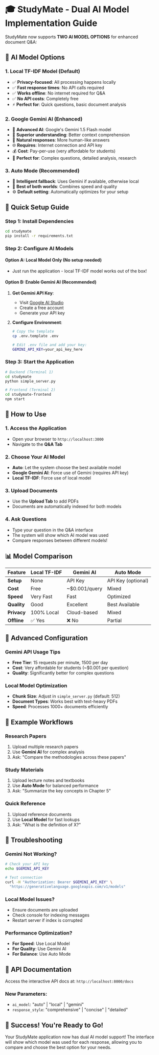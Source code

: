 # 🎓 StudyMate - Dual AI Model Implementation Guide

StudyMate now supports **TWO AI MODEL OPTIONS** for enhanced document Q&A:

## 🤖 AI Model Options

### 1. **Local TF-IDF Model** (Default)
- ✅ **Privacy-focused**: All processing happens locally
- ✅ **Fast response times**: No API calls required
- ✅ **Works offline**: No internet required for Q&A
- ✅ **No API costs**: Completely free
- ⚡ **Perfect for**: Quick questions, basic document analysis

### 2. **Google Gemini AI** (Enhanced)
- 🧠 **Advanced AI**: Google's Gemini 1.5 Flash model
- 🎯 **Superior understanding**: Better context comprehension
- 📝 **Natural responses**: More human-like answers
- 🌐 **Requires**: Internet connection and API key
- 💰 **Cost**: Pay-per-use (very affordable for students)
- 🚀 **Perfect for**: Complex questions, detailed analysis, research

### 3. **Auto Mode** (Recommended)
- 🔄 **Intelligent fallback**: Uses Gemini if available, otherwise local
- 🎯 **Best of both worlds**: Combines speed and quality
- ⚙️ **Default setting**: Automatically optimizes for your setup

## 🚀 Quick Setup Guide

### Step 1: Install Dependencies
```bash
cd studymate
pip install -r requirements.txt
```

### Step 2: Configure AI Models

#### Option A: Local Model Only (No setup needed)
- Just run the application - local TF-IDF model works out of the box!

#### Option B: Enable Gemini AI (Recommended)
1. **Get Gemini API Key**:
   - Visit [Google AI Studio](https://makersuite.google.com/app/apikey)
   - Create a free account
   - Generate your API key

2. **Configure Environment**:
   ```bash
   # Copy the template
   cp .env.template .env
   
   # Edit .env file and add your key:
   GEMINI_API_KEY=your_api_key_here
   ```

### Step 3: Start the Application
```bash
# Backend (Terminal 1)
cd studymate
python simple_server.py

# Frontend (Terminal 2)
cd studymate-frontend
npm start
```

## 🎯 How to Use

### 1. **Access the Application**
- Open your browser to `http://localhost:3000`
- Navigate to the **Q&A Tab**

### 2. **Choose Your AI Model**
- **Auto**: Let the system choose the best available model
- **Google Gemini AI**: Force use of Gemini (requires API key)
- **Local TF-IDF**: Force use of local model

### 3. **Upload Documents**
- Use the **Upload Tab** to add PDFs
- Documents are automatically indexed for both models

### 4. **Ask Questions**
- Type your question in the Q&A interface
- The system will show which AI model was used
- Compare responses between different models!

## 📊 Model Comparison

| Feature | Local TF-IDF | Gemini AI | Auto Mode |
|---------|--------------|-----------|-----------|
| **Setup** | None | API Key | API Key (optional) |
| **Cost** | Free | ~$0.001/query | Mixed |
| **Speed** | Very Fast | Fast | Optimized |
| **Quality** | Good | Excellent | Best Available |
| **Privacy** | 100% Local | Cloud-based | Mixed |
| **Offline** | ✅ Yes | ❌ No | Partial |

## 🔧 Advanced Configuration

### Gemini API Usage Tips
- **Free Tier**: 15 requests per minute, 1500 per day
- **Cost**: Very affordable for students (~$0.001 per question)
- **Quality**: Significantly better for complex questions

### Local Model Optimization
- **Chunk Size**: Adjust in `simple_server.py` (default: 512)
- **Document Types**: Works best with text-heavy PDFs
- **Speed**: Processes 1000+ documents efficiently

## 🌟 Example Workflows

### Research Papers
1. Upload multiple research papers
2. Use **Gemini AI** for complex analysis
3. Ask: "Compare the methodologies across these papers"

### Study Materials
1. Upload lecture notes and textbooks
2. Use **Auto Mode** for balanced performance
3. Ask: "Summarize the key concepts in Chapter 5"

### Quick Reference
1. Upload reference documents
2. Use **Local Model** for fast lookups
3. Ask: "What is the definition of X?"

## 🚨 Troubleshooting

### Gemini Not Working?
```bash
# Check your API key
echo $GEMINI_API_KEY

# Test connection
curl -H "Authorization: Bearer $GEMINI_API_KEY" \
  "https://generativelanguage.googleapis.com/v1/models"
```

### Local Model Issues?
- Ensure documents are uploaded
- Check console for indexing messages
- Restart server if index is corrupted

### Performance Optimization?
- **For Speed**: Use Local Model
- **For Quality**: Use Gemini AI
- **For Balance**: Use Auto Mode

## 📝 API Documentation

Access the interactive API docs at: `http://localhost:8000/docs`

### New Parameters:
- `ai_model`: "auto" | "local" | "gemini"
- `response_style`: "comprehensive" | "concise" | "detailed"

## 🎉 Success! You're Ready to Go!

Your StudyMate application now has dual AI model support! The interface will show which model was used for each response, allowing you to compare and choose the best option for your needs.
